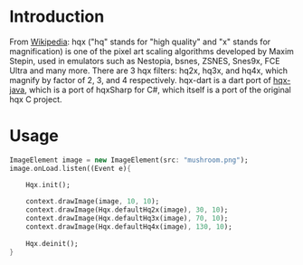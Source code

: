 Introduction
========

From [Wikipedia](https://en.wikipedia.org/wiki/Hqx):
hqx ("hq" stands for "high quality" and "x" stands for magnification) is one of the 
pixel art scaling algorithms developed by Maxim Stepin, used in emulators such as 
Nestopia, bsnes, ZSNES, Snes9x, FCE Ultra and many more. There are 3 hqx filters: 
hq2x, hq3x, and hq4x, which magnify by factor of 2, 3, and 4 respectively. hqx-dart 
is a dart port of [hqx-java](https://github.com/Arcnor/hqx-java), which is a port of 
hqxSharp for C#, which itself is a port of the original hqx C project.

Usage
========

```dart
ImageElement image = new ImageElement(src: "mushroom.png");
image.onLoad.listen((Event e){

	Hqx.init();
    
	context.drawImage(image, 10, 10);
	context.drawImage(Hqx.defaultHq2x(image), 30, 10);
	context.drawImage(Hqx.defaultHq3x(image), 70, 10);
	context.drawImage(Hqx.defaultHq4x(image), 130, 10);
    
	Hqx.deinit();
}
```